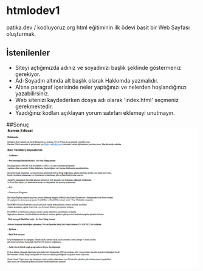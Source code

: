 # htmlodev1
patika.dev / kodluyoruz.org html eğitiminin ilk ödevi basit bir Web Sayfası oluşturmak.

## İstenilenler
* Siteyi açtığımızda adınız ve soyadınızı başlık şeklinde göstermeniz gerekiyor.
* Ad-Soyadın altında alt başlık olarak Hakkımda yazmalıdır.
* Altına paragraf içerisinde neler yaptığınızı ve nelerden hoşlandığınızı yazabilirsiniz.
* Web sitenizi kaydederken dosya adı olarak 'index.html' seçmeniz gerekmektedir.
* Yazdığınız kodları açıklayan yorum satırları eklemeyi unutmayın.

##Sonuç
![sonuç](htmlodev1.png)